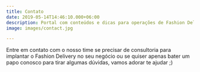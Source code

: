```yaml
---
title: Contato
date: 2019-05-14T14:46:10.000+06:00
description: Portal com conteúdos e dicas para operações de Fashion Delivery.
image: images/contact.jpg

---
```

Entre em contato com o nosso time se precisar de consultoria para implantar o Fashion Delivery no seu negócio ou se quiser apenas bater um papo conosco para tirar algumas dúvidas, vamos adorar te ajudar ;)